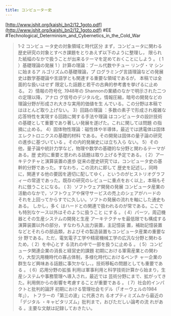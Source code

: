 ```yaml
---
title: コンピューター史
---
```


[http://www.jshit.org/kaishi_bn2/12_1goto.pdf](http://www.jshit.org/kaishi_bn2/12_1goto.pdf)
\#EE #Technological_Determinism_and_Cybernetics_in_the_Cold_War

 > 
 > 1-2 コンビュ ータ史の対象領域と時代区分
 > まず，コンピュータに関わる歴史研究の対象とすべき課題をとりあえず以下のように整理し，
 > 限られた紙幅のなかで扱うことが出来るテーマを定めておくことにしよう 。
 > ( 1 ）基礎理論の発展
 > 1 ）計算の理論：ブール代数やチュー リング・マ シンに始まるア ルゴリズムの基礎理論，プ
 > ログラミング言語理論などの発展史は数学基礎論や言語学とも関連する重要な領域であるが，
 > 本稿では全面的な扱いはせず 限定した話題と若干の古典的参考書を挙げるに止める。
 > 2）情報の符号化 .1948年の Shannonの業績のなかで明示された二つの定理以降，アナロ
 > グ信号のデジタル化，情報圧縮，暗号の開発などの理論分野が形成され大きな実用的価値を生
 > んでいる。この分野は本稿ではほとんど取り上げない。
 > 3）回路の理論 ：多数の素子で形成され複雑な応答特性を実現する回路に関する手法や理論
 > はコンピュータの設計技術の基礎として重要であり著しい発展を遂げた。これに関しては問題
 > の指摘に止める。
 > 4）固体物性理論：磁性体や半導体，最近では誘電体は固体エレクトロニクスの基礎的材料
 > である。その開発は固体の量子論の研究の進歩に基づいている 。その内的発展史には立ち入ら
 > ない。
 > 5）その他，量子論や統計力学など，物理や数学の基礎的な分野と関わるテーマがある。歴
 > 史的に重要と思われる話題は取り上げる予定である。
 > ( 2）アーキテクチャと演算装置の進歩
 > 従来の歴史研究では，コンピュータ史の基幹的分野であった。すなわち，この流れに即して
 > 歴史を記述し，同時に，関連する他の要因を適切に配してゆく，というのがヒストリオグラフ
 > ィーの常道であった。既存の研究のレビューに重点をおく以上，本稿もそれに倣うことになる。
 > ( 3）ソフトウェア開発の発展
 > コンピュータ産業の活動のなかで，ソフトウェアや保守サービスの売上のシェアがハードの
 > それを上回ってからすでに久しい。ソフトの発展の流れを軸にした通史もある。 しかし，多く
 > はハードとの関連で扱われるのが常である。ここでも特別なケース以外はそのように扱うこと
 > にする 。
 > ( 4）パーツ，周辺機器とその生産システムの開発と生産
 > アーキテクチャを最低限でも構成する演算装置以外の部分，すなわち入出力装置，主記憶装
 > 置，補助記憶装置などとそれらの部品類，およびその製造装置もコンピュータ産業の重要な分
 > 野である。ただ，電気電子工学や精密機械工学の広汎な分野と関わるため，（ 2）を中心とす
 > る流れの中で一部を扱うに止める 。
 > ( 5）コンピュータ関連企業の消長と経営史的課題
 > 初期における軍需産業との関わり，大型汎用機時代の寡占体制，多様化時代におけるベンチ
 > ャー企業の群生など興味ある話題に事欠かなし、。技術移転の問題としても重要である 。
 > ( 6）応用分野の拡張
 > 利用は軍事利用と科学技術計算から始まり，生産システムや事務管理へ導入され，最近では
 > 芸術分野にまで、拡がってきた。利用側からの影響を考慮することが重要である 。
 > ( 7）社会的インパクトと批判的論評
 > 初期における管理社会モデル（「オーウェルの1984年」）， トフラーの「第三の波」に代表され
 > るオプティミズムから最近の「デジタル ・キャピタリズム」批判まで，おびただしい論考の流
 > れがある 。主要な文献は記録しておきたい。
